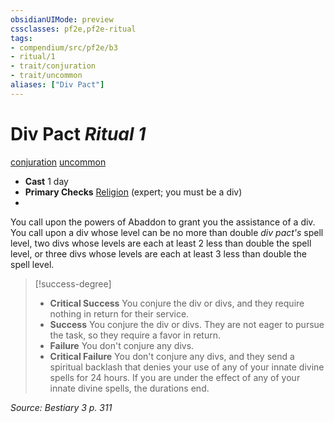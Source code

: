 ```yaml
---
obsidianUIMode: preview
cssclasses: pf2e,pf2e-ritual
tags:
- compendium/src/pf2e/b3
- ritual/1
- trait/conjuration
- trait/uncommon
aliases: ["Div Pact"]
---
```

# Div Pact *Ritual 1*  
[conjuration](rules/traits/conjuration.md "Conjuration School Trait")  [uncommon](rules/traits/uncommon.md "Uncommon Rarity Trait")  

- **Cast** 1 day
- **Primary Checks** [Religion](compendium/skills.md#Religion) (expert; you must be a div)
- 

You call upon the powers of Abaddon to grant you the assistance of a div. You call upon a div whose level can be no more than double _div pact's_ spell level, two divs whose levels are each at least 2 less than double the spell level, or three divs whose levels are each at least 3 less than double the spell level.

> [!success-degree] 
> - **Critical Success** You conjure the div or divs, and they require nothing in return for their service.
> - **Success** You conjure the div or divs. They are not eager to pursue the task, so they require a favor in return.
> - **Failure** You don't conjure any divs.
> - **Critical Failure** You don't conjure any divs, and they send a spiritual backlash that denies your use of any of your innate divine spells for 24 hours. If you are under the effect of any of your innate divine spells, the durations end.

*Source: Bestiary 3 p. 311*